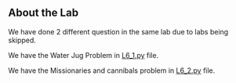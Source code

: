 ## About the Lab
We have done 2 different question in the same lab due to labs being skipped.

We have the Water Jug Problem in [L6_1.py](./L6_1.py) file.

We have the Missionaries and cannibals problem in [L6_2.py](./L6_2.py) file.
